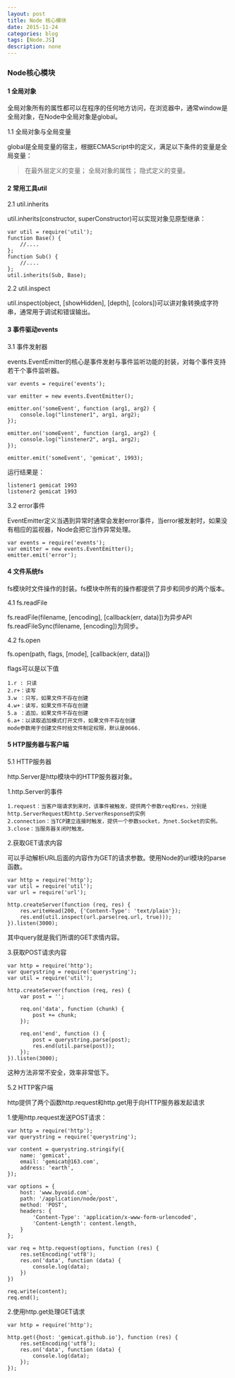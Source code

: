 ```yaml
---
layout: post
title: Node 核心模块
date: 2015-11-24
categories: blog
tags: [Node.JS]
description: none
---
```


### Node核心模块

#### 1 全局对象

全局对象所有的属性都可以在程序的任何地方访问，在浏览器中，通常window是全局对象，在Node中全局对象是global。

1.1 全局对象与全局变量

global是全局变量的宿主，根据ECMAScript中的定义，满足以下条件的变量是全局变量：

>在最外层定义的变量；
>全局对象的属性；
>隐式定义的变量。

#### 2 常用工具util

2.1 util.inherits

util.inherits(constructor, superConstructor)可以实现对象见原型继承：

    var util = require('util');
    function Base() {
        //....
    };
    function Sub() {
        //....
    };
    util.inherits(Sub, Base);

2.2 util.inspect

util.inspect(object, [showHidden], [depth], [colors])可以讲对象转换成字符串，通常用于调试和错误输出。

#### 3 事件驱动events

3.1 事件发射器

events.EventEmitter的核心是事件发射与事件监听功能的封装，对每个事件支持若干个事件监听器。

    var events = require('events');

    var emitter = new events.EventEmitter();

    emitter.on('someEvent', function (arg1, arg2) {
        console.log("linstener1", arg1, arg2);
    });

    emitter.on('someEvent', function (arg1, arg2) {
        console.log("linstener2", arg1, arg2);
    });

    emitter.emit('someEvent', 'gemicat', 1993);

运行结果是：

    listener1 gemicat 1993
    listener2 gemicat 1993

3.2 error事件

EventEmitter定义当遇到异常时通常会发射error事件，当error被发射时，如果没有相应的监视器，Node会把它当作异常处理。

    var events = require('events');
    var emitter = new events.EventEmitter();
    emitter.emit('error');

#### 4 文件系统fs

fs模块时文件操作的封装。fs模块中所有的操作都提供了异步和同步的两个版本。

4.1 fs.readFile

fs.readFile(filename, [encoding], [callback(err, data)])为异步API
fs.readFileSync(filename, [encoding])为同步。

4.2 fs.open

fs.open(path, flags, [mode], [callback(err, data)])

flags可以是以下值

    1.r : 只读
    2.r+：读写
    3.w ：只写，如果文件不存在创建
    4.w+：读写，如果文件不存在创建
    5.a ：追加，如果文件不存在创建
    6.a+：以读取追加模式打开文件，如果文件不存在创建
    mode参数用于创建文件时给文件制定权限，默认是0666.

#### 5 HTP服务器与客户端

5.1 HTTP服务器

http.Server是http模块中的HTTP服务器对象。

1.http.Server的事件

    1.request：当客户端请求到来时，该事件被触发，提供两个参数req和res，分别是http.ServerRequest和http.ServerResponse的实例
    2.connection：当TCP建立连接时触发，提供一个参数socket，为net.Socket的实例。
    3.close：当服务器关闭时触发。

2.获取GET请求内容

可以手动解析URL后面的内容作为GET的请求参数。使用Node的url模块的parse函数。

    var http = require('http');
    var util = require('util');
    var url = require('url');
    
    http.createServer(function (req, res) {
        res.writeHead(200, {'Content-Type': 'text/plain'});
        res.end(util.inspect(url.parse(req.url, true)));
    }).listen(3000);

其中query就是我们所谓的GET求情内容。

3.获取POST请求内容

    var http = require('http');
    var querystring = require('querystring');
    var util = require('util');

    http.createServer(function (req, res) {
        var post = '';

        req.on('data', function (chunk) {
            post += chunk;
        });

        req.on('end', function () {
            post = querystring.parse(post);
            res.end(util.parse(post));
        });
    }).listen(3000);

这种方法非常不安全，效率非常低下。

5.2 HTTP客户端

http提供了两个函数http.request和http.get用于向HTTP服务器发起请求

1.使用http.request发送POST请求：

    var http = require('http');
    var querystring = require('querystring');

    var content = querystring.stringify({
        name: 'gemicat',
        email: 'gemicat@163.com',
        address: 'earth',
    });

    var options = {
        host: 'www.byvoid.com',
        path: '/application/node/post',
        method: 'POST',
        headers: {
            'Content-Type': 'application/x-www-form-urlencoded',
            'Content-Length': content.length,
        }
    };

    var req = http.request(options, function (res) {
        res.setEncoding('utf8');
        res.on('data', function (data) {
            console.log(data);
        })
    })

    req.write(content);
    req.end();

2.使用http.get处理GET请求

    var http = require('http');

    http.get({host: 'gemicat.github.io'}, function (res) {
        res.setEncoding('utf8');
        res.on('data', function (data) {
            console.log(data);
        });
    });




